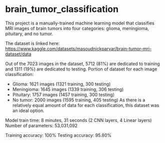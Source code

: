 # brain_tumor_classification

This project is a manually-trained machine learning model that classifies MRI images of brain tumors into four categories: glioma, meningioma, pituitary, and no tumor.

The dataset is linked here: https://www.kaggle.com/datasets/masoudnickparvar/brain-tumor-mri-dataset/data

Out of the 7023 images in the dataset, 5712 (81%) are dedicated to training and 1311 (19%) are dedicated to testing.
Portion of dataset for each image classification:
- Glioma: 1621 images (1321 training, 300 testing)
- Meningioma: 1645 images (1339 training, 306 testing)
- Pituitary: 1757 images (1457 training, 300 testing)
- No tumor: 2000 images (1595 training, 405 testing)
As there is a relatively equal amount of data for each classification, this dataset was an ideal option.

Model train time: 8 minutes, 31 seconds (2 CNN layers, 4 Linear layers)
Number of parameters: 53,031,092

Training accuracy: 100%
Testing accuracy: 95.80%
